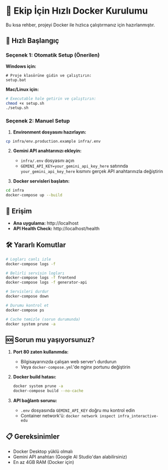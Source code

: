 # 👥 Ekip İçin Hızlı Docker Kurulumu

Bu kısa rehber, projeyi Docker ile hızlıca çalıştırmanız için hazırlanmıştır.

## 🚀 Hızlı Başlangıç

### Seçenek 1: Otomatik Setup (Önerilen)

**Windows için:**
```batch
# Proje klasörüne gidin ve çalıştırın:
setup.bat
```

**Mac/Linux için:**
```bash
# Executable hale getirin ve çalıştırın:
chmod +x setup.sh
./setup.sh
```

### Seçenek 2: Manuel Setup

1. **Environment dosyasını hazırlayın:**
```bash
cp infra/env.production.example infra/.env
```

2. **Gemini API anahtarınızı ekleyin:**
   - `infra/.env` dosyasını açın
   - `GEMINI_API_KEY=your_gemini_api_key_here` satırında `your_gemini_api_key_here` kısmını gerçek API anahtarınızla değiştirin

3. **Docker servisleri başlatın:**
```bash
cd infra
docker-compose up --build
```

## 📍 Erişim

- **Ana uygulama:** http://localhost
- **API Health Check:** http://localhost/health

## 🛠️ Yararlı Komutlar

```bash
# Logları canlı izle
docker-compose logs -f

# Belirli servisin logları
docker-compose logs -f frontend
docker-compose logs -f generator-api

# Servisleri durdur
docker-compose down

# Durumu kontrol et
docker-compose ps

# Cache temizle (sorun durumunda)
docker system prune -a
```

## 🆘 Sorun mu yaşıyorsunuz?

1. **Port 80 zaten kullanımda:**
   - Bilgisayarınızda çalışan web server'ı durdurun
   - Veya `docker-compose.yml`'de nginx portunu değiştirin

2. **Docker build hatası:**
   ```bash
   docker system prune -a
   docker-compose build --no-cache
   ```

3. **API bağlantı sorunu:**
   - `.env` dosyasında `GEMINI_API_KEY` doğru mu kontrol edin
   - Container network'ü: `docker network inspect infra_interactive-edu`

## 📋 Gereksinimler

- Docker Desktop yüklü olmalı
- Gemini API anahtarı (Google AI Studio'dan alabilirsiniz)
- En az 4GB RAM (Docker için)